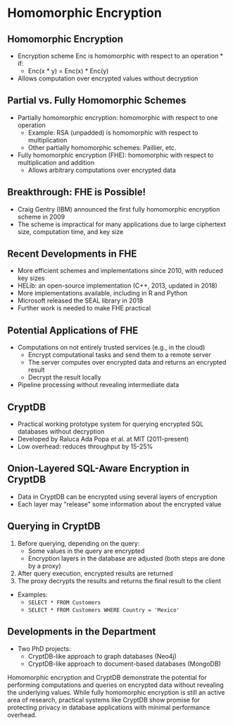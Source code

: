 # Homomorphic Encryption

## Homomorphic Encryption
- Encryption scheme Enc is homomorphic with respect to an operation * if:
  - Enc(x * y) = Enc(x) * Enc(y)
- Allows computation over encrypted values without decryption

## Partial vs. Fully Homomorphic Schemes
- Partially homomorphic encryption: homomorphic with respect to one operation
  - Example: RSA (unpadded) is homomorphic with respect to multiplication
  - Other partially homomorphic schemes: Paillier, etc.
- Fully homomorphic encryption (FHE): homomorphic with respect to multiplication and addition
  - Allows arbitrary computations over encrypted data

## Breakthrough: FHE is Possible!
- Craig Gentry (IBM) announced the first fully homomorphic encryption scheme in 2009
- The scheme is impractical for many applications due to large ciphertext size, computation time, and key size

## Recent Developments in FHE
- More efficient schemes and implementations since 2010, with reduced key sizes
- HELib: an open-source implementation (C++, 2013, updated in 2018)
- More implementations available, including in R and Python
- Microsoft released the SEAL library in 2018
- Further work is needed to make FHE practical

## Potential Applications of FHE
- Computations on not entirely trusted services (e.g., in the cloud)
  - Encrypt computational tasks and send them to a remote server
  - The server computes over encrypted data and returns an encrypted result
  - Decrypt the result locally
- Pipeline processing without revealing intermediate data

## CryptDB
- Practical working prototype system for querying encrypted SQL databases without decryption
- Developed by Raluca Ada Popa et al. at MIT (2011-present)
- Low overhead: reduces throughput by 15-25%

## Onion-Layered SQL-Aware Encryption in CryptDB
- Data in CryptDB can be encrypted using several layers of encryption
- Each layer may "release" some information about the encrypted value

## Querying in CryptDB
1. Before querying, depending on the query:
   - Some values in the query are encrypted
   - Encryption layers in the database are adjusted (both steps are done by a proxy)
2. After query execution, encrypted results are returned
3. The proxy decrypts the results and returns the final result to the client
- Examples:
  - `SELECT * FROM Customers`
  - `SELECT * FROM Customers WHERE Country = 'Mexico'`

## Developments in the Department
- Two PhD projects:
  - CryptDB-like approach to graph databases (Neo4j)
  - CryptDB-like approach to document-based databases (MongoDB)

Homomorphic encryption and CryptDB demonstrate the potential for performing computations and queries on encrypted data without revealing the underlying values. While fully homomorphic encryption is still an active area of research, practical systems like CryptDB show promise for protecting privacy in database applications with minimal performance overhead.